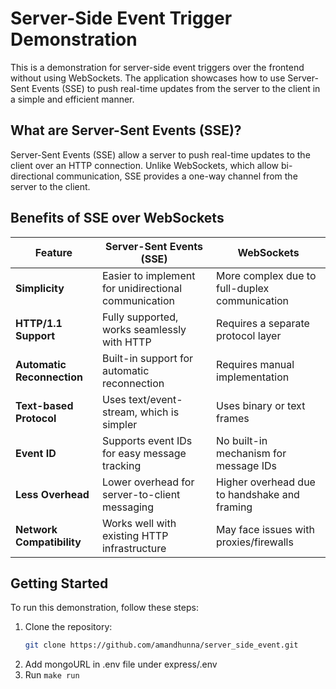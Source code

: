 # Server-Side Event Trigger Demonstration

This is a demonstration for server-side event triggers over the frontend without using WebSockets. The application showcases how to use Server-Sent Events (SSE) to push real-time updates from the server to the client in a simple and efficient manner.

## What are Server-Sent Events (SSE)?

Server-Sent Events (SSE) allow a server to push real-time updates to the client over an HTTP connection. Unlike WebSockets, which allow bi-directional communication, SSE provides a one-way channel from the server to the client.

## Benefits of SSE over WebSockets

| Feature                    | Server-Sent Events (SSE)                             | WebSockets                                    |
| -------------------------- | ---------------------------------------------------- | --------------------------------------------- |
| **Simplicity**             | Easier to implement for unidirectional communication | More complex due to full-duplex communication |
| **HTTP/1.1 Support**       | Fully supported, works seamlessly with HTTP          | Requires a separate protocol layer            |
| **Automatic Reconnection** | Built-in support for automatic reconnection          | Requires manual implementation                |
| **Text-based Protocol**    | Uses text/event-stream, which is simpler             | Uses binary or text frames                    |
| **Event ID**               | Supports event IDs for easy message tracking         | No built-in mechanism for message IDs         |
| **Less Overhead**          | Lower overhead for server-to-client messaging        | Higher overhead due to handshake and framing  |
| **Network Compatibility**  | Works well with existing HTTP infrastructure         | May face issues with proxies/firewalls        |

## Getting Started

To run this demonstration, follow these steps:

1. Clone the repository:
   ```bash
   git clone https://github.com/amandhunna/server_side_event.git
   ```
2. Add mongoURL in .env file under express/.env
3. Run `make run`

